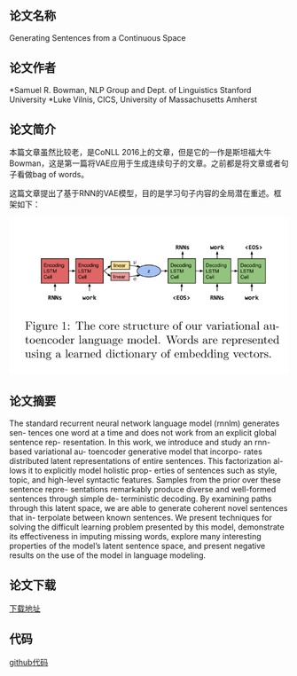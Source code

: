 ## 论文名称
Generating Sentences from a Continuous Space

## 论文作者
*Samuel R. Bowman, NLP Group and Dept. of Linguistics Stanford University
*Luke Vilnis, CICS, University of Massachusetts Amherst

## 论文简介
本篇文章虽然比较老，是CoNLL 2016上的文章，但是它的一作是斯坦福大牛Bowman，这是第一篇将VAE应用于生成连续句子的文章。之前都是将文章或者句子看做bag of words。

这篇文章提出了基于RNN的VAE模型，目的是学习句子内容的全局潜在重述。框架如下：

![主题框架](https://github.com/axxash/NLP_weekly/raw/master/20181214/picture/Generating%20Sentences%20from%20a%20Continuous%20Space.png)

## 论文摘要
The standard recurrent neural network
language model (rnnlm) generates sen- tences one word at a time and does not work from an explicit global sentence rep- resentation. In this work, we introduce and study an rnn-based variational au- toencoder generative model that incorpo- rates distributed latent representations of entire sentences. This factorization al- lows it to explicitly model holistic prop- erties of sentences such as style, topic, and high-level syntactic features. Samples from the prior over these sentence repre- sentations remarkably produce diverse and well-formed sentences through simple de- terministic decoding. By examining paths through this latent space, we are able to generate coherent novel sentences that in- terpolate between known sentences. We present techniques for solving the difficult learning problem presented by this model, demonstrate its effectiveness in imputing missing words, explore many interesting properties of the model’s latent sentence space, and present negative results on the use of the model in language modeling.

## 论文下载
[下载地址](https://arxiv.org/pdf/1511.06349)

## 代码
[github代码](https://github.com/timbmg/Sentence-VAE)
